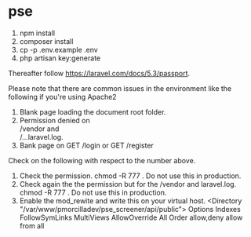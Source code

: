 # pse
1. npm install
2. composer install
3. cp -p .env.example .env
4. php artisan key:generate

Thereafter follow https://laravel.com/docs/5.3/passport.

Please note that there are common issues in the environment like the following if you're using Apache2
1. Blank page loading the document root folder.
2. Permission denied on <main>/vendor and <main>/...laravel.log.
3. Bank page on GET <hostame>/login or GET <hostname>/register

Check on the following with respect to the number above.
1. Check the permission. chmod -R 777 <folder>. Do not use this in production.
2. Check again the the permission but for the /vendor and laravel.log. chmod -R 777 <folder>. Do not use this in production.
3. Enable the mod_rewite and write this on your virtual host.
<Directory "/var/www/pmorcilladev/pse_screener/api/public">
	Options Indexes FollowSymLinks MultiViews
	AllowOverride All
	Order allow,deny
	allow from all
</Directory>